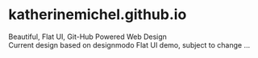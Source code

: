 katherinemichel.github.io
=========================

Beautiful, Flat UI, Git-Hub Powered Web Design <br>
Current design based on designmodo Flat UI demo, subject to change ...
